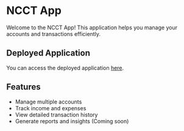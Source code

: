 # NCCT App

Welcome to the NCCT App! This application helps you manage your accounts and transactions efficiently.

## Deployed Application

You can access the deployed application [here](https://ncct-61a2de3b7a72.herokuapp.com/).

## Features

- Manage multiple accounts
- Track income and expenses
- View detailed transaction history
- Generate reports and insights (Coming soon)
